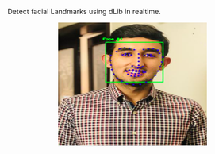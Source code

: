 Detect facial Landmarks using dLib in realtime.

<p align="center">
<img src="face.png" width="300" height="250" title="Detect image">
</p>
